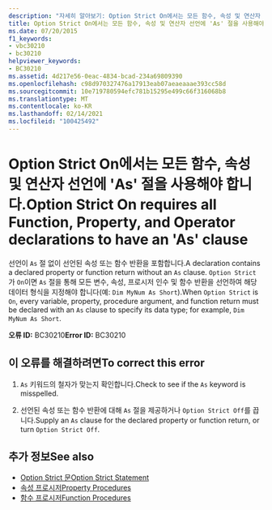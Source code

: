```yaml
---
description: "자세히 알아보기: Option Strict On에서는 모든 함수, 속성 및 연산자 선언에 ' As ' 절을 사용 해야 합니다."
title: Option Strict On에서는 모든 함수, 속성 및 연산자 선언에 'As' 절을 사용해야 합니다.
ms.date: 07/20/2015
f1_keywords:
- vbc30210
- bc30210
helpviewer_keywords:
- BC30210
ms.assetid: 4d217e56-0eac-4834-bcad-234a69809390
ms.openlocfilehash: c98d970327476a17913eab07aeaeaaae393cc58d
ms.sourcegitcommit: 10e719780594efc781b15295e499c66f316068b8
ms.translationtype: MT
ms.contentlocale: ko-KR
ms.lasthandoff: 02/14/2021
ms.locfileid: "100425492"
---
```

# <a name="option-strict-on-requires-all-function-property-and-operator-declarations-to-have-an-as-clause"></a><span data-ttu-id="b15d3-103">Option Strict On에서는 모든 함수, 속성 및 연산자 선언에 'As' 절을 사용해야 합니다.</span><span class="sxs-lookup"><span data-stu-id="b15d3-103">Option Strict On requires all Function, Property, and Operator declarations to have an 'As' clause</span></span>

<span data-ttu-id="b15d3-104">선언이 `As` 절 없이 선언된 속성 또는 함수 반환을 포함합니다.</span><span class="sxs-lookup"><span data-stu-id="b15d3-104">A declaration contains a declared property or function return without an `As` clause.</span></span> <span data-ttu-id="b15d3-105">`Option Strict` 가 `On`이면 `As` 절을 통해 모든 변수, 속성, 프로시저 인수 및 함수 반환을 선언하여 해당 데이터 형식을 지정해야 합니다(예: `Dim MyNum As Short`).</span><span class="sxs-lookup"><span data-stu-id="b15d3-105">When `Option Strict` is `On`, every variable, property, procedure argument, and function return must be declared with an `As` clause to specify its data type; for example, `Dim MyNum As Short`.</span></span>  
  
 <span data-ttu-id="b15d3-106">**오류 ID:** BC30210</span><span class="sxs-lookup"><span data-stu-id="b15d3-106">**Error ID:** BC30210</span></span>  
  
## <a name="to-correct-this-error"></a><span data-ttu-id="b15d3-107">이 오류를 해결하려면</span><span class="sxs-lookup"><span data-stu-id="b15d3-107">To correct this error</span></span>  
  
1. <span data-ttu-id="b15d3-108">`As` 키워드의 철자가 맞는지 확인합니다.</span><span class="sxs-lookup"><span data-stu-id="b15d3-108">Check to see if the `As` keyword is misspelled.</span></span>  
  
2. <span data-ttu-id="b15d3-109">선언된 속성 또는 함수 반환에 대해 `As` 절을 제공하거나 `Option Strict Off`를 끕니다.</span><span class="sxs-lookup"><span data-stu-id="b15d3-109">Supply an `As` clause for the declared property or function return, or turn `Option Strict Off`.</span></span>  
  
## <a name="see-also"></a><span data-ttu-id="b15d3-110">추가 정보</span><span class="sxs-lookup"><span data-stu-id="b15d3-110">See also</span></span>

- [<span data-ttu-id="b15d3-111">Option Strict 문</span><span class="sxs-lookup"><span data-stu-id="b15d3-111">Option Strict Statement</span></span>](../language-reference/statements/option-strict-statement.md)
- [<span data-ttu-id="b15d3-112">속성 프로시저</span><span class="sxs-lookup"><span data-stu-id="b15d3-112">Property Procedures</span></span>](../programming-guide/language-features/procedures/property-procedures.md)
- [<span data-ttu-id="b15d3-113">함수 프로시저</span><span class="sxs-lookup"><span data-stu-id="b15d3-113">Function Procedures</span></span>](../programming-guide/language-features/procedures/function-procedures.md)
